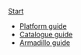 [Start](/)

- [Platform guide](/molgenis/)
- [Catalogue guide](/catalogue/)
- [Armadillo guide](/armadillo/)